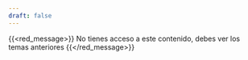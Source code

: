 ```yaml
---
draft: false
---
```


{{<red_message>}} No tienes acceso a este contenido, debes ver los temas anteriores {{</red_message>}}